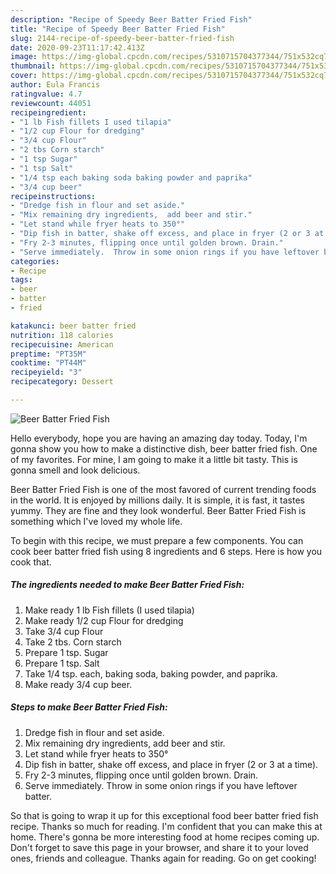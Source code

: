 ```yaml
---
description: "Recipe of Speedy Beer Batter Fried Fish"
title: "Recipe of Speedy Beer Batter Fried Fish"
slug: 2144-recipe-of-speedy-beer-batter-fried-fish
date: 2020-09-23T11:17:42.413Z
image: https://img-global.cpcdn.com/recipes/5310715704377344/751x532cq70/beer-batter-fried-fish-recipe-main-photo.jpg
thumbnail: https://img-global.cpcdn.com/recipes/5310715704377344/751x532cq70/beer-batter-fried-fish-recipe-main-photo.jpg
cover: https://img-global.cpcdn.com/recipes/5310715704377344/751x532cq70/beer-batter-fried-fish-recipe-main-photo.jpg
author: Eula Francis
ratingvalue: 4.7
reviewcount: 44051
recipeingredient:
- "1 lb Fish fillets I used tilapia"
- "1/2 cup Flour for dredging"
- "3/4 cup Flour"
- "2 tbs Corn starch"
- "1 tsp Sugar"
- "1 tsp Salt"
- "1/4 tsp each baking soda baking powder and paprika"
- "3/4 cup beer"
recipeinstructions:
- "Dredge fish in flour and set aside."
- "Mix remaining dry ingredients,  add beer and stir."
- "Let stand while fryer heats to 350°"
- "Dip fish in batter, shake off excess, and place in fryer (2 or 3 at a time)."
- "Fry 2-3 minutes, flipping once until golden brown. Drain."
- "Serve immediately.  Throw in some onion rings if you have leftover batter."
categories:
- Recipe
tags:
- beer
- batter
- fried

katakunci: beer batter fried 
nutrition: 118 calories
recipecuisine: American
preptime: "PT35M"
cooktime: "PT44M"
recipeyield: "3"
recipecategory: Dessert

---
```



![Beer Batter Fried Fish](https://img-global.cpcdn.com/recipes/5310715704377344/751x532cq70/beer-batter-fried-fish-recipe-main-photo.jpg)

Hello everybody, hope you are having an amazing day today. Today, I'm gonna show you how to make a distinctive dish, beer batter fried fish. One of my favorites. For mine, I am going to make it a little bit tasty. This is gonna smell and look delicious.



Beer Batter Fried Fish is one of the most favored of current trending foods in the world. It is enjoyed by millions daily. It is simple, it is fast, it tastes yummy. They are fine and they look wonderful. Beer Batter Fried Fish is something which I've loved my whole life.


To begin with this recipe, we must prepare a few components. You can cook beer batter fried fish using 8 ingredients and 6 steps. Here is how you cook that.

<!--inarticleads1-->

##### The ingredients needed to make Beer Batter Fried Fish:

1. Make ready 1 lb Fish fillets (I used tilapia)
1. Make ready 1/2 cup Flour for dredging
1. Take 3/4 cup Flour
1. Take 2 tbs. Corn starch
1. Prepare 1 tsp. Sugar
1. Prepare 1 tsp. Salt
1. Take 1/4 tsp. each, baking soda, baking powder, and paprika.
1. Make ready 3/4 cup beer.




<!--inarticleads2-->

##### Steps to make Beer Batter Fried Fish:

1. Dredge fish in flour and set aside.
1. Mix remaining dry ingredients,  add beer and stir.
1. Let stand while fryer heats to 350°
1. Dip fish in batter, shake off excess, and place in fryer (2 or 3 at a time).
1. Fry 2-3 minutes, flipping once until golden brown. Drain.
1. Serve immediately.  Throw in some onion rings if you have leftover batter.




So that is going to wrap it up for this exceptional food beer batter fried fish recipe. Thanks so much for reading. I'm confident that you can make this at home. There's gonna be more interesting food at home recipes coming up. Don't forget to save this page in your browser, and share it to your loved ones, friends and colleague. Thanks again for reading. Go on get cooking!
